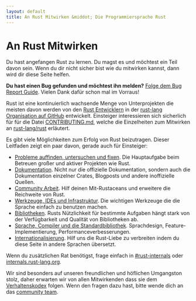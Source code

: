 ```yaml
---
layout: default
title: An Rust Mitwirken &middot; Die Programmiersprache Rust
---
```


# An Rust Mitwirken

Du hast angefangen Rust zu lernen.
Du magst es und möchtest ein Teil davon sein.
Wenn du dir nicht sicher bist wie du mitwirken kannst, dann wird dir diese Seite helfen.

**Du hast einen Bug gefunden und möchtest ihn melden?** [Folge dem Bug Report Guide][bugs].
Vielen Dank dafür schon mal im Vorraus!

Rust ist eine kontinuierlich wachsende Menge von Unterprojekten
die meisten davon werden von den [Rust Entwicklern][devs] in der [rust-lang Organisation auf GitHub][rust-lang] entwickelt.
Einsteiger interessieren sich sicherlich für für die Datei [CONTRIBUTING.md],
welche die Einzelheiten zum Mitwirken an [rust-lang/rust] erläutert.

Es gibt viele Möglichkeiten zum Erfolg von Rust beizutragen.
Dieser Leitfaden zeigt ein paar davon, gerade auch für Einsteiger:

* [Probleme auffinden, untersuchen und fixen](contribute-bugs.html).
  Die Hauptaufgabe beim Betreuen großer und aktiver Projekten wie Rust.
* [Dokumentation](contribute-docs.html).
  Nicht nur die offizielle Dokumentation, sondern auch die Dokumentation einzelner Crates, Blogposts und andere inoffizielle Quellen.
* [Community Arbeit](contribute-community.html).
  Hilf deinen Mit-Rustaceans und erweitere die Reichweite von Rust.
* [Werkzeuge, IDEs und Infrastruktur](contribute-tools.html).
  Die wichtigen Werkzeuge die die Sprache einfach zu benutzen machen.
* [Bibliotheken](contribute-libs.html).
  Rusts Nützlichkeit für bestimmte Aufgaben hängt stark von der Verfügbarkeit und Qualität von Bibliotheken ab.
* [Sprache, Compiler und die Standardbibliothek](contribute-compiler.html).
  Sprachdesign, Feature-Implementierung, Performanceverbesserungen.
* [Internationalisierung](contribute-translations.html).
  Hilf uns die Rust-Liebe zu verbreiten indem du diese Seite in andere Sprachen übersetzt.

Wenn du zusätzlichen Rat benötigst, frage einfach in [#rust-internals] oder [internals.rust-lang.org].

Wir sind besonders auf unseren freundlichen und höflichen Umgangston stolz, daher erwarten wir von allen Mitwirkenden dass sie dem [Verhaltenskodex][coc] folgen.
Wenn den fragen dazu hast, bitte wende dich an das [community team].

<!--
TODO: Write a guide to rust processes and governance to link from here
TODO: List of active initiatives
TODO: Write guide to advertising Rust projects to link from
libs / community building
-->

[#rust-internals]: https://client00.chat.mibbit.com/?server=irc.mozilla.org&channel=%23rust-internals
[CONTRIBUTING.md]: https://github.com/rust-lang/rust/blob/master/CONTRIBUTING.md
[bugs]: https://github.com/rust-lang/rust/blob/master/CONTRIBUTING.md#bug-reports
[coc]: https://www.rust-lang.org/conduct.html
[community team]: https://www.rust-lang.org/team.html#Community
[dev_proc]: community.html#rust-development
[devs]: https://github.com/rust-lang/rust/graphs/contributors
[internals.rust-lang.org]: https://internals.rust-lang.org/
[rust-lang/rust]: https://github.com/rust-lang/rust
[rust-lang]: https://github.com/rust-lang
